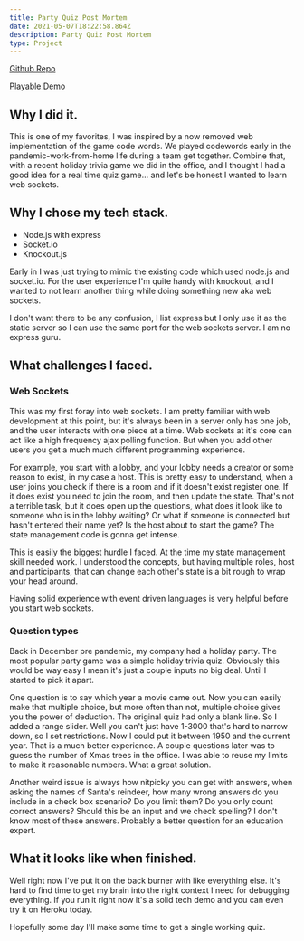 ```yaml
---
title: Party Quiz Post Mortem
date: 2021-05-07T18:22:58.864Z
description: Party Quiz Post Mortem
type: Project
---
```

[Github Repo](https://github.com/Nhawdge/party-quiz)

[Playable Demo](http://nhawdges-party-quiz.herokuapp.com/)

## Why I did it.

This is one of my favorites, I was inspired by a now removed web implementation of the game code words. We played codewords early in the pandemic-work-from-home life during a team get together. Combine that, with a recent holiday trivia game we did in the office, and I thought I had a good idea for a real time quiz game... and let's be honest I wanted to learn web sockets. 

## Why I chose my tech stack.

* Node.js with express
* Socket.io
* Knockout.js

Early in I was just trying to mimic the existing code which used node.js and socket.io. For the user experience I'm quite handy with knockout, and I wanted to not learn another thing while doing something new aka web sockets.

I don't want there to be any confusion, I list express but I only use it as the static server so I can use the same port for the web sockets server. I am no express guru.

## What challenges I faced.

### Web Sockets

This was my first foray into web sockets. I am pretty familiar with web development at this point, but it's always been in a server only has one job, and the user interacts with one piece at a time. Web sockets at it's core can act like a high frequency ajax polling function. But when you add other users you get a much much different programming experience.

For example, you start with a lobby, and your lobby needs a creator or some reason to exist, in my case a host. This is pretty easy to understand, when a user joins you check if there is a room and if it doesn't exist register one. If it does exist you need to join the room, and then update the state. That's not a terrible task, but it does open up the questions, what does it look like to someone who is in the lobby waiting? Or what if someone is connected but hasn't entered their name yet? Is the host about to start the game? The state management code is gonna get intense. 

This is easily the biggest hurdle I faced. At the time my state management skill needed work. I understood the concepts, but having multiple roles, host and participants, that can change each other's state is a bit rough to wrap your head around.

Having solid experience with event driven languages is very helpful before you start web sockets.

### Question types

Back in December pre pandemic, my company had a holiday party. The most popular party game was a simple holiday trivia quiz. Obviously this would be way easy I mean it's just a couple inputs no big deal. Until I started to pick it apart. 

One question is to say which year a movie came out. Now you can easily make that multiple choice, but more often than not, multiple choice gives you the power of deduction. The original quiz had only a blank line. So I added a range slider. Well you can't just have 1-3000 that's hard to narrow down, so I set restrictions. Now I could put it between 1950 and the current year. That is a much better experience. A couple questions later was to guess the number of Xmas trees in the office. I was able to reuse my limits to make it reasonable numbers. What a great solution.

Another weird issue is always how nitpicky you can get with answers, when asking the names of Santa's reindeer, how many wrong answers do you include in a check box scenario? Do you limit them? Do you only count correct answers? Should this be an input and we check spelling? I don't know most of these answers. Probably a better question for an education expert.

## What it looks like when finished.

Well right now I've put it on the back burner with like everything else. It's hard to find time to get my brain into the right context I need for debugging everything. If you run it right now it's a solid tech demo and you can even try it on Heroku today.

Hopefully some day I'll make some time to get a single working quiz.